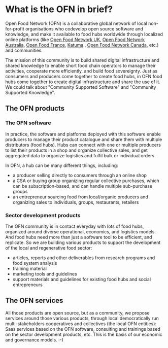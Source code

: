 # What is the OFN in brief?

Open Food Network \(OFN\) is a collaborative global network of local non-for-profit organisations who codevelop open source software and knowledge, and make it available to food hubs worldwide through localized online platforms \(like [Open Food Network UK](https://openfoodnetwork.org.uk/), [Open Food Network Australia](http://openfoodnetwork.org.au/), [Open Food France](http://openfoodfrance.org/), [Katuma](http://katuma.org/) , [Open Food Network Canada](https://openfoodnetwork.ca/), etc.\) and communities. 

The mission of this community is to build shared digital infrastructure and shared knowledge to enable short food chain operators to manage their activities, cooperate more efficiently, and build food sovereignty. Just as consumers and producers come together to create food hubs, in OFN food hubs come together to create digital infrastructure and share the use of it. We could talk about "Community Supported Software" and "Community Supported Knowledge".

## The OFN products

### The OFN software

In practice, the software and platforms deployed with this software enable producers to manage their product catalogue and share them with multiple distributors \(food hubs\). Hubs can connect with one or multiple producers to list their products in a shop and organize collective sales, and get aggregated data to organize logistics and fulfil bulk or individual orders.

In OFN, a hub can be many different things, including:  
- a producer selling directly to consumers through an online shop  
- a CSA or buying group organizing regular collective purchases, which can be subscription-based, and can handle multiple sub-purchase groups  
- an entrepreneur sourcing food from local/organic producers and organizing sales to individuals, groups, restaurants, retailers

### Sector development products

The OFN community is in contact everyday with lots of food hubs, organized around diverse operational, economics, and logistics models. And food hubs need more than just a software tool to be efficient, and replicate. So we are building various products to support the development of the local and regenerative food sector: 

* articles, reports and other deliverables from research programs and food system analysis
* training material
* marketing tools and guidelines
* support materials and guidelines for existing food hubs and social entrepreneurs

## The OFN services

All those products are open source, but as a community, we propose services around those various products, through local democratically run multi-stakeholders cooperatives and collectives \(the local OFN entities\): Saas services based on the OFN software, consulting and trainings based on the sector development products, etc. This is the basis of our economic and governance models. :-\)



